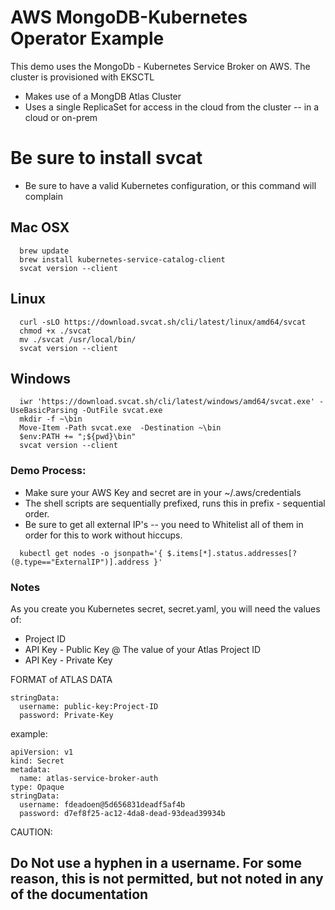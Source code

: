 # AWS MongoDB-Kubernetes Operator Example


This demo uses the MongoDb - Kubernetes Service Broker on AWS.  The cluster is provisioned with EKSCTL

  - Makes use of a MongDB Atlas Cluster
  - Uses a single ReplicaSet for access in the cloud from the cluster -- in a cloud or on-prem


# Be sure to install svcat 

  - Be sure to have a valid Kubernetes configuration, or this command will complain

  ## Mac OSX
  ```
    brew update
    brew install kubernetes-service-catalog-client
    svcat version --client
  ```

  ## Linux
  ```
    curl -sLO https://download.svcat.sh/cli/latest/linux/amd64/svcat
    chmod +x ./svcat
    mv ./svcat /usr/local/bin/
    svcat version --client
  ```

  ## Windows
  ```
    iwr 'https://download.svcat.sh/cli/latest/windows/amd64/svcat.exe' -UseBasicParsing -OutFile svcat.exe
    mkdir -f ~\bin
    Move-Item -Path svcat.exe  -Destination ~\bin
    $env:PATH += ";${pwd}\bin"
    svcat version --client
  ```

### Demo Process:
  - Make sure your AWS Key and secret are in your ~/.aws/credentials
  - The shell scripts are sequentially prefixed, runs this in prefix - sequential order.
  - Be sure to get all external IP's -- you need to Whitelist all of them in order for this to work without hiccups.  

  ```
    kubectl get nodes -o jsonpath='{ $.items[*].status.addresses[?(@.type=="ExternalIP")].address }'

  ```

### Notes

As you create you Kubernetes secret, secret.yaml, you will need the values of:
  - Project ID
  - API Key - Public Key @ The value of your Atlas Project ID
  - API Key - Private Key

FORMAT of ATLAS DATA
```
stringData:
  username: public-key:Project-ID
  password: Private-Key
```

example:
```
apiVersion: v1
kind: Secret
metadata:
  name: atlas-service-broker-auth
type: Opaque
stringData:
  username: fdeadoen@5d656831deadf5af4b
  password: d7ef8f25-ac12-4da8-dead-93dead39934b
```
CAUTION:
  ## Do Not use a hyphen in a username.  For some reason, this is not permitted, but not noted in any of the documentation
